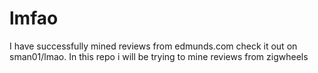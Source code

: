 # lmfao
I have successfully mined reviews from edmunds.com check it out on sman01/lmao. In this repo i will be trying to mine reviews from zigwheels
